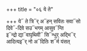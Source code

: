 +++
title = "०६ ये ते"

+++
ये᳓ ते त्रि᳓र् अ᳓हन् सवितः सवा᳓सो  
दिवे᳓-दिवे सउ᳓भगम् आसुव᳓न्ति  
इ᳓न्द्रो द्या᳓वापृथिवी᳓ सि᳓न्धुर् अद्भि᳓र्  
आदित्यइ᳓र् नो अ᳓दितिः श᳓र्म यंसत्